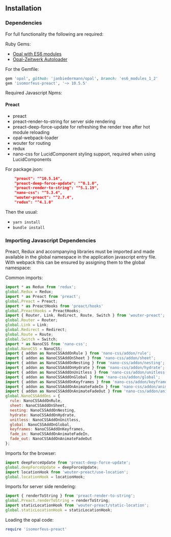 ## Installation
### Dependencies

For full functionality the following are required:

Ruby Gems:

- [Opal with ES6 modules](https://github.com/opal/opal/pull/2266)
- [Opal-Zeitwerk Autoloader](https://github.com/isomorfeus/opal-zeitwerk)

For the Gemfile:
```ruby
gem 'opal', github: 'janbiedermann/opal', branch: 'es6_modules_1_2'
gem 'isomorfeus-preact', '~> 10.5.5'
```

Required Javascript Npms:

#### Preact
- preact
- preact-render-to-string for server side rendering
- preact-deep-force-update for refreshing the render tree after hot module reloading
- opal-webpack-loader
- wouter for routing
- redux
- nano-css for LucidComponent styling support, required when using LucidComponents

For package.json:
```json
    "preact": "^10.5.14",
    "preact-deep-force-update": "^0.1.0",
    "preact-render-to-string": "^5.1.19",
    "nano-css": "^5.3.4",
    "wouter-preact": "^2.7.4",
    "redux": "^4.1.0"
```

Then the usual:
- `yarn install`
- `bundle install`

### Importing Javascript Dependencies
Preact, Redux and accompanying libraries must be imported and made available in the global namespace in the application javascript entry file. With webpack this can be ensured by assigning them to the global namespace:

Common imports:
```javascript
import * as Redux from 'redux';
global.Redux = Redux;
import * as Preact from 'preact';
global.Preact = Preact;
import * as PreactHooks from 'preact/hooks'
global.PreactHooks = PreactHooks;
import { Router, Link, Redirect, Route, Switch } from 'wouter-preact';
global.Router = Router;
global.Link = Link;
global.Redirect = Redirect;
global.Route = Route;
global.Switch = Switch;
import * as NanoCSS from 'nano-css';
global.NanoCSS = NanoCSS;
import { addon as NanoCSSAddOnRule } from 'nano-css/addon/rule';
import { addon as NanoCSSAddOnSheet } from 'nano-css/addon/sheet';
import { addon as NanoCSSAddOnNesting } from 'nano-css/addon/nesting';
import { addon as NanoCSSAddOnHydrate } from 'nano-css/addon/hydrate';
import { addon as NanoCSSAddOnUnitless } from 'nano-css/addon/unitless';
import { addon as NanoCSSAddOnGlobal } from 'nano-css/addon/global';
import { addon as NanoCSSAddOnKeyframes } from 'nano-css/addon/keyframes';
import { addon as NanoCSSAddOnAnimateFadeIn } from 'nano-css/addon/animate/fadeIn';
import { addon as NanoCSSAddOnAnimateFadeOut } from 'nano-css/addon/animate/fadeOut';
global.NanoCSSAddOns = {
  rule: NanoCSSAddOnRule,
  sheet: NanoCSSAddOnSheet,
  nesting: NanoCSSAddOnNesting,
  hydrate: NanoCSSAddOnHydrate,
  unitless: NanoCSSAddOnUnitless,
  global: NanoCSSAddOnGlobal,
  keyframes: NanoCSSAddOnKeyframes,
  fade_in: NanoCSSAddOnAnimateFadeIn,
  fade_out: NanoCSSAddOnAnimateFadeOut
};
```

Imports for the browser:
```javascript
import deepForceUpdate from 'preact-deep-force-update';
global.deepForceUpdate = deepForceUpdate;
import locationHook from 'wouter-preact/use-location';
global.locationHook = locationHook;
```

Imports for server side rendering:
```javascript
import { renderToString } from 'preact-render-to-string';
global.Preact.renderToString = renderToString;
import staticLocationHook from 'wouter-preact/static-location';
global.staticLocationHook = staticLocationHook;
```

Loading the opal code:
```ruby
require 'isomorfeus-preact'
```
